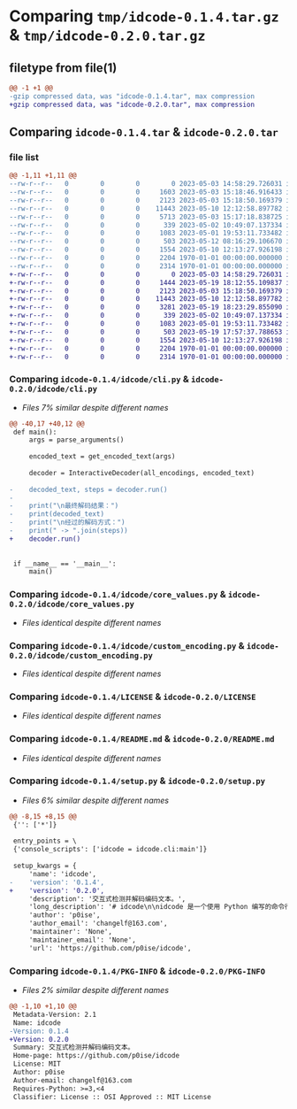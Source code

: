 # Comparing `tmp/idcode-0.1.4.tar.gz` & `tmp/idcode-0.2.0.tar.gz`

## filetype from file(1)

```diff
@@ -1 +1 @@
-gzip compressed data, was "idcode-0.1.4.tar", max compression
+gzip compressed data, was "idcode-0.2.0.tar", max compression
```

## Comparing `idcode-0.1.4.tar` & `idcode-0.2.0.tar`

### file list

```diff
@@ -1,11 +1,11 @@
--rw-r--r--   0        0        0        0 2023-05-03 14:58:29.726031 idcode-0.1.4/idcode/__init__.py
--rw-r--r--   0        0        0     1603 2023-05-03 15:18:46.916433 idcode-0.1.4/idcode/cli.py
--rw-r--r--   0        0        0     2123 2023-05-03 15:18:50.169379 idcode-0.1.4/idcode/core_values.py
--rw-r--r--   0        0        0    11443 2023-05-10 12:12:58.897782 idcode-0.1.4/idcode/custom_encoding.py
--rw-r--r--   0        0        0     5713 2023-05-03 15:17:18.838725 idcode-0.1.4/idcode/interactive_decoder.py
--rw-r--r--   0        0        0      339 2023-05-02 10:49:07.137334 idcode-0.1.4/idcode/preprocessing.py
--rw-r--r--   0        0        0     1083 2023-05-01 19:53:11.733482 idcode-0.1.4/LICENSE
--rw-r--r--   0        0        0      503 2023-05-12 08:16:29.106670 idcode-0.1.4/pyproject.toml
--rw-r--r--   0        0        0     1554 2023-05-10 12:13:27.926198 idcode-0.1.4/README.md
--rw-r--r--   0        0        0     2204 1970-01-01 00:00:00.000000 idcode-0.1.4/setup.py
--rw-r--r--   0        0        0     2314 1970-01-01 00:00:00.000000 idcode-0.1.4/PKG-INFO
+-rw-r--r--   0        0        0        0 2023-05-03 14:58:29.726031 idcode-0.2.0/idcode/__init__.py
+-rw-r--r--   0        0        0     1444 2023-05-19 18:12:55.109837 idcode-0.2.0/idcode/cli.py
+-rw-r--r--   0        0        0     2123 2023-05-03 15:18:50.169379 idcode-0.2.0/idcode/core_values.py
+-rw-r--r--   0        0        0    11443 2023-05-10 12:12:58.897782 idcode-0.2.0/idcode/custom_encoding.py
+-rw-r--r--   0        0        0     3281 2023-05-19 18:23:29.855090 idcode-0.2.0/idcode/interactive_decoder.py
+-rw-r--r--   0        0        0      339 2023-05-02 10:49:07.137334 idcode-0.2.0/idcode/preprocessing.py
+-rw-r--r--   0        0        0     1083 2023-05-01 19:53:11.733482 idcode-0.2.0/LICENSE
+-rw-r--r--   0        0        0      503 2023-05-19 17:57:37.788653 idcode-0.2.0/pyproject.toml
+-rw-r--r--   0        0        0     1554 2023-05-10 12:13:27.926198 idcode-0.2.0/README.md
+-rw-r--r--   0        0        0     2204 1970-01-01 00:00:00.000000 idcode-0.2.0/setup.py
+-rw-r--r--   0        0        0     2314 1970-01-01 00:00:00.000000 idcode-0.2.0/PKG-INFO
```

### Comparing `idcode-0.1.4/idcode/cli.py` & `idcode-0.2.0/idcode/cli.py`

 * *Files 7% similar despite different names*

```diff
@@ -40,17 +40,12 @@
 def main():
     args = parse_arguments()
 
     encoded_text = get_encoded_text(args)
 
     decoder = InteractiveDecoder(all_encodings, encoded_text)
 
-    decoded_text, steps = decoder.run()
-
-    print("\n最终解码结果：")
-    print(decoded_text)
-    print("\n经过的解码方式：")
-    print(" -> ".join(steps))
+    decoder.run()
 
 
 if __name__ == '__main__':
     main()
```

### Comparing `idcode-0.1.4/idcode/core_values.py` & `idcode-0.2.0/idcode/core_values.py`

 * *Files identical despite different names*

### Comparing `idcode-0.1.4/idcode/custom_encoding.py` & `idcode-0.2.0/idcode/custom_encoding.py`

 * *Files identical despite different names*

### Comparing `idcode-0.1.4/LICENSE` & `idcode-0.2.0/LICENSE`

 * *Files identical despite different names*

### Comparing `idcode-0.1.4/README.md` & `idcode-0.2.0/README.md`

 * *Files identical despite different names*

### Comparing `idcode-0.1.4/setup.py` & `idcode-0.2.0/setup.py`

 * *Files 6% similar despite different names*

```diff
@@ -8,15 +8,15 @@
 {'': ['*']}
 
 entry_points = \
 {'console_scripts': ['idcode = idcode.cli:main']}
 
 setup_kwargs = {
     'name': 'idcode',
-    'version': '0.1.4',
+    'version': '0.2.0',
     'description': '交互式检测并解码编码文本。',
     'long_description': '# idcode\n\nidcode 是一个使用 Python 编写的命令行工具，用于交互式检测并解码编码文本。它支持命令行输入和文件输入，可以自动检测编码类型和尝试解码，并提供了一个交互式界面来逐步解码编码文本。\n\n## 支持的编码格式\n\nidcode 支持多种编码格式，包括：\n\n- Base85/Base64/Base32\n- Base94/Base92/Base91/Ascii85/AdobeAscii85/Z85/Base58/Base45/Base36/Base8\n- Binary 编码\n- ASCII 编码\n- Hex 编码\n- URL 编码\n- HTML 实体编码\n- Quoted-printable 编码\n- 核心价值观编码\n\n## 安装\n\n从 PyPi 安装：\n\n```sh\npip install idcode\n```\n\n## 用法\n\nidcode 支持交互式输入、命令行输入和文件输入来获取编码文本。\n\n### 交互式输入\n\n当不给出任何命令行参数时，程序会在运行后提示你给出目标文本：\n\n```sh\nidcode\n```\n\n### 命令行输入\n\n要使用命令行输入方式来解码编码文本，你可以运行以下命令：\n\n```sh\nidcode -t "编码文本"\n```\n\n其中，`-t` 参数用于指定要解码的文本。\n\n### 文件输入\n\n要使用文件输入方式来解码编码文本，你可以运行以下命令：\n\n```sh\nidcode -f "文件路径"\n```\n\n其中，`-f` 参数用于指定包含编码文本的文件路径。\n\n## 贡献\n\n如果你发现了 bug，或者有改进建议，请随时创建 issue 或者 pull request。我们欢迎任何形式的贡献。\n\n## 许可证\n\nidcode 使用 MIT 许可证。请参阅 LICENSE 文件了解更多详情。',
     'author': 'p0ise',
     'author_email': 'changelf@163.com',
     'maintainer': 'None',
     'maintainer_email': 'None',
     'url': 'https://github.com/p0ise/idcode',
```

### Comparing `idcode-0.1.4/PKG-INFO` & `idcode-0.2.0/PKG-INFO`

 * *Files 2% similar despite different names*

```diff
@@ -1,10 +1,10 @@
 Metadata-Version: 2.1
 Name: idcode
-Version: 0.1.4
+Version: 0.2.0
 Summary: 交互式检测并解码编码文本。
 Home-page: https://github.com/p0ise/idcode
 License: MIT
 Author: p0ise
 Author-email: changelf@163.com
 Requires-Python: >=3,<4
 Classifier: License :: OSI Approved :: MIT License
```

